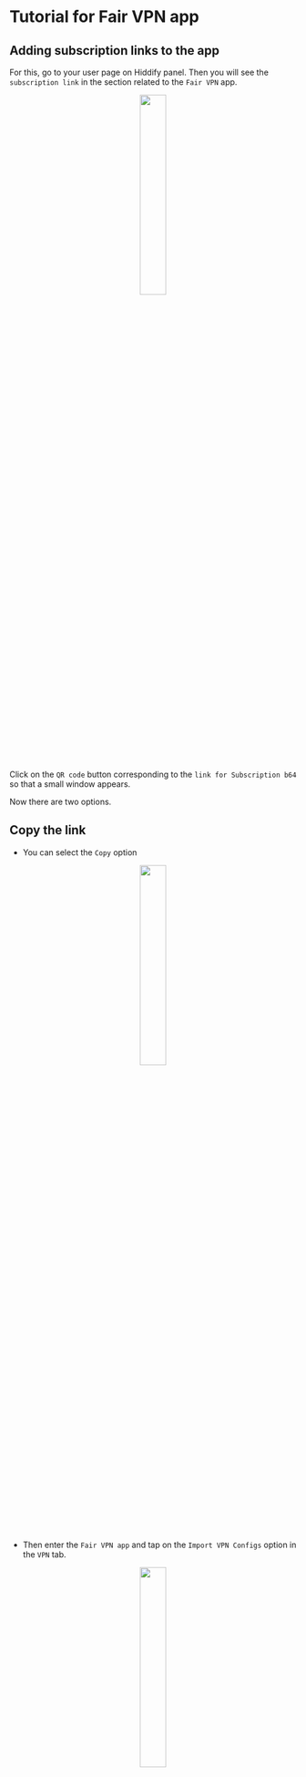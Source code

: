 

# Tutorial for Fair VPN app

## Adding subscription links to the app
For this, go to your user page on Hiddify panel. Then you will see the `subscription link` in the section related to the `Fair VPN` app.

<div align=center markdown=1>
<img width=30% src="https://github.com/hiddify/hiddify-config/assets/125398461/ac8af3f0-e3b6-4f66-aaaa-afa0955974e4" />
</div>



Click on the `QR code` button corresponding to the `link for Subscription b64` so that a small window appears.

Now there are two options.

## Copy the link
- You can select the `Copy` option

<div align=center markdown=1>
<img width=30% src="https://github.com/hiddify/hiddify-config/assets/125398461/a31600a9-58ef-4156-ad24-b095142162ba" />
</div>



- Then enter the `Fair VPN app` and tap on the `Import VPN Configs` option in the `VPN` tab.

<div align=center markdown=1>
<img width=30% src="https://github.com/hiddify/hiddify-config/assets/125398461/3631c51e-15d7-44a6-bda0-c8df0b61c9d0" />
</div>

- Paste the subscription link you copied here and click `OK`.

<div align=center markdown=1>
<img width=30% src="https://github.com/hiddify/hiddify-config/assets/125398461/16c4e038-ab2f-4f01-86d6-8ed147180c93" />
</div>

- After a few seconds, the configurations will be added to the app.

## Scan QR Code
The next way to enter the link is to use a QR code.
- For this, you must select `Add VPN by QR Code` from the bottom menu of the software in the `VPN` tab.

<div align=center markdown=1>
<img width=30% src="https://github.com/hiddify/hiddify-config/assets/125398461/1107964d-22ff-4fd8-854c-32c09be13b1e" />
</div>


- Then scan the relevant QR code on the panel user page using the phone's camera. By doing this, the configurations will be added to the software as before.

<div align=center markdown=1>
<img width=30% src="https://github.com/hiddify/hiddify-config/assets/125398461/3e468c42-e0a6-41c6-9869-2e7f88ff2d3c" />
</div>

## Connection test
To test the configurations, tap on `Test VPN Latency` option, then tap on `Test Web Latency` option. With this, the real test is taken from the connections and the result is displayed next to each connection.

<div align=center markdown=1>
<img width=30% src="https://github.com/hiddify/hiddify-config/assets/125398461/322b3680-e908-4a9d-8423-47ef3c50c1ff" />
</div>

## Sort configs based on ping test
To do this, select the `Sort by Latency` option from the `Test VPN Latency` option. With this, the connections are sorted based on the test result.

<div align=center markdown=1>
<img width=30% src="https://github.com/hiddify/hiddify-config/assets/125398461/04ef4c98-8dde-4da0-b0dd-2250ec32b8c7" />
</div>

## Update the subscription link

This program does not have this feature, so if you need to update the subscription link and configurations, you should use the `Delete All VPN` option and add the subscription link again.

> Note: If you use the AutoCDN feature, to update the connections and get a new clean IP, you must delete all connections using `Delete All VPN` and then refresh the user page with the VPN off and add the subscription link to the software again.

<div align=center markdown=1>
<img width=30% src="https://github.com/hiddify/hiddify-config/assets/125398461/6aef8018-ee10-414f-b889-f1dde61bdbe9" />
</div>

## Feature of sharing VPN connection with other existing devices
Suppose you need to turn on VPN on your phone and another device that needs to connect to the free Internet but does not have the feature to install VPN; connect For this, just use the `Local Sharing` button in Fair VPN and turn it on. After that, a message will be given to the following.

<div align=center markdown=1>
<img width=30% src="https://github.com/hiddify/hiddify-config/assets/125398461/781db733-df3f-4190-baaa-5dd4dc529727" />
</div>

In the second device, it is enough to make settings on the given IP and port in the proxy settings section of the device to connect to the VPN.